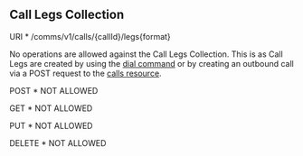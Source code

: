 ## Call Legs Collection


URI
	* /comms/v1/calls/{callId}/legs{format}

No operations are allowed against the Call Legs Collection. This is as Call Legs are created by using the [dial command][URL_To_Dial_Command] or by creating an outbound call via a POST request to the [calls resource][URL_Calls_Resource].

POST
	* NOT ALLOWED

GET
	* NOT ALLOWED

PUT
	* NOT ALLOWED

DELETE
	* NOT ALLOWED

[URL_To_Dial_Command]: https:
[URL_Calls_Resource]: https: